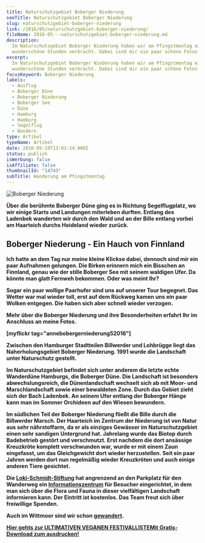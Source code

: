 ```yaml
---
title: Naturschutzgebiet Boberger Niederung
seoTitle: Naturschutzgebiet Boberger Niederung
slug: naturschutzgebiet-boberger-niederung
link: /2016/05/naturschutzgebiet-boberger-niederung/
fileName: 2016-05---naturschutzgebiet-boberger-niederung.md
description:
  Im Naturschutzgebiet Boberger Niederung haben wir am Pfingstmontag ein paar
  wunderschöne Stunden verbracht. Dabei sind mir ein paar schöne Fotos gelungen.
excerpt:
  Im Naturschutzgebiet Boberger Niederung haben wir am Pfingstmontag ein paar
  wunderschöne Stunden verbracht. Dabei sind mir ein paar schöne Fotos gelungen.
focusKeyword: Boberger Niederung
labels:
  - Ausflug
  - Boberger Düne
  - Boberger Niederung
  - Boberger See
  - Düne
  - Hamburg
  - Hamburg
  - Segelflug
  - Wandern
type: Artikel
typeName: Artikel
date: 2016-05-19T13:03:14.000Z
status: publish
isWerbung: false
isAffiliate: false
thumbnailId: "14743"
subTitle: Wanderung am Pfingstmontag
---
```


![Boberger Niederung](http://cardamonchai.com/wp-content/uploads/2016/05/26506130043_84ea04dd6d_z.jpg)

<strong>

Über die berühmte Boberger Düne ging es in Richtung Segelflugplatz, wo wir
einige Starts und Landungen miterleben durften. Entlang des Ladenbek wanderten
wir durch den Wald und an der Bille entlang vorbei am Haarteich durchs Heideland
wieder zurück.

## Boberger Niederung - Ein Hauch von Finnland

Ich hatte an dem Tag nur meine kleine Klickse dabei, dennoch sind mir ein paar
Aufnahmen gelungen. Die Birken erinnern mich ein Bisschen an Finnland, genau wie
der stille Boberger See mit seinem waldigen Ufer. Da könnte man glatt Fernweh
bekommen. Oder was meint Ihr?

Sogar ein paar wollige Paarhufer sind uns auf unserer Tour begegnet. Das Wetter
war mal wieder toll, erst auf dem Rückweg kamen uns ein paar Wolken entgegen.
Die haben sich aber schnell wieder verzogen.

Mehr über die Boberger Niederung und ihre Besonderheiten erfahrt Ihr im
Anschluss an meine Fotos.

[myflickr tag="annebobergerniederung52016"]

Zwischen den Hamburger Stadtteilen Billwerder und Lohbrügge liegt das
Naherholungsgebiet Boberger Niederung. 1991 wurde die Landschaft unter
Naturschutz gestellt.

Im Naturschutzgebiet befindet sich unter anderem die letzte echte Wanderdüne
Hamburgs, die Boberger Düne. Die Landschaft ist besonders abwechslungsreich, die
Dünenlandschaft wechselt sich ab mit Moor- und Marschlandschaft sowie einer
bewaldeten Zone. Durch das Gebiet zieht sich der Bach Ladenbek. An seinem Ufer
entlang der Boberger Hänge kann man im Sommer Orchideen auf den Wiesen
bewundern.

Im südlichen Teil der Boberger Niederung fließt die Bille durch die Billwerder
Marsch. Der Haarteich im Zentrum der Niederung ist von Natur aus sehr
nährstoffarm, da er als einziges Gewässer im Naturschutzgebiet einen sehr
sandigen Untergrund hat. Jahrelang wurde das Biotop durch Badebetrieb gestört
und verschmutzt. Erst nachdem die dort ansässige Kreuzkröte komplett
verschwunden war, wurde er mit einem Zaun eingefasst, um das Gleichgewicht dort
wieder herzustellen. Seit ein paar Jahren werden dort nun regelmäßig wieder
Kreuzkröten und auch einige anderen Tiere gesichtet.

Die
<a href="http://cardamonchai.com/2015/09/indian-summer-im-loki-schmidt-garten/">Loki-Schmidt-Stiftung</a>
hat angrenzend an den Parkplatz für den Wanderweg ein
<a href="http://www.loki-schmidt-stiftung.de/infohaeuser/boberger_niederung/" target="_blank">Informationszentrum</a>
für Besucher eingerichtet, in dem man sich über die Flora und Fauna in dieser
vielfältigen Landschaft informieren kann. Der Eintritt ist kostenlos. Das Team
freut sich über freiwillige Spenden.

Auch im Wittmoor sind wir schon
<a href="http://cardamonchai.com/2016/01/wandern-im-hamburger-wittmoor/">gewandert</a>.

<a class="banner banner-green" href="/2015/03/die-ultimative-vegane-festivalliste"><span class="head">Hier
gehts zur ULTIMATIVEN VEGANEN FESTIVALLISTE</span><span class="text">Mit
Gratis-Download zum ausdrucken!</span></a>
